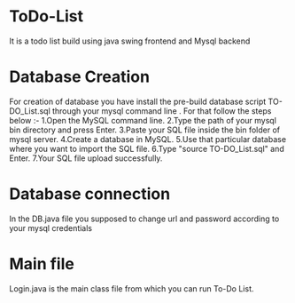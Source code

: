 # ToDo-List
It is a todo list build using java swing frontend and Mysql backend

# Database Creation
For creation of database you have install the pre-build database script TO-DO_List.sql through your mysql command line .
For that follow the steps below :-
1.Open the MySQL command line.
2.Type the path of your mysql bin directory and press Enter.
3.Paste your SQL file inside the bin folder of mysql server.
4.Create a database in MySQL.
5.Use that particular database where you want to import the SQL file.
6.Type "source TO-DO_List.sql" and Enter.
7.Your SQL file upload successfully.

# Database connection
In the DB.java file you supposed to change url and password according to your mysql credentials

# Main file
Login.java is the main class file from which you can run To-Do List.
